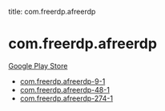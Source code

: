 title: com.freerdp.afreerdp
# com.freerdp.afreerdp


[Google Play Store](https://play.google.com/store/apps/details?id=com.freerdp.afreerdp)


* [com.freerdp.afreerdp-9-1](./com.freerdp.afreerdp-9-1/)
* [com.freerdp.afreerdp-48-1](./com.freerdp.afreerdp-48-1/)
* [com.freerdp.afreerdp-274-1](./com.freerdp.afreerdp-274-1/)